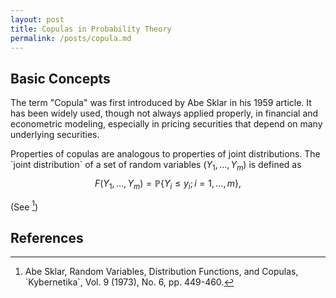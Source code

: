 ```yaml
---
layout: post
title: Copulas in Probability Theory
permalink: /posts/copula.md
---
```


## Basic Concepts

The term "Copula" was first introduced by Abe Sklar in his 1959 article. It has been widely used, though not always applied properly, in financial and econometric modeling, especially in pricing securities that depend on many underlying securities.

Properties of copulas are analogous to properties of joint distributions. The \`joint distribution\` of a set of random variables $(Y_{1}, \dots , Y_{m})$ is defined as $$F(Y_{1}, \dots , Y_{m}) = \mathbb{P}\{Y_{i} \leq y_{i}; i = 1, \dots , m\},$$

(See [^1])

## References

[^1]: Abe Sklar, Random Variables, Distribution Functions, and Copulas, \`Kybernetika\`, Vol. 9 (1973), No. 6, pp. 449-460.

[^2]: Pravin K. Trivedi and David M. Zimmer, \`Copula Modeling: An Introduction for Practitioners\`,
Foundations and Trends&reg in Econometrics, Vol. 1, No. 1 (2005) pp. 1-111.